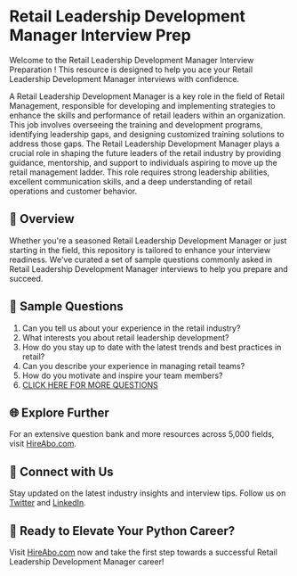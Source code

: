 # Retail Leadership Development Manager Interview Prep

Welcome to the Retail Leadership Development Manager Interview Preparation ! This resource is designed to help you ace your Retail Leadership Development Manager interviews with confidence.

A Retail Leadership Development Manager is a key role in the field of Retail Management, responsible for developing and implementing strategies to enhance the skills and performance of retail leaders within an organization. This job involves overseeing the training and development programs, identifying leadership gaps, and designing customized training solutions to address those gaps. The Retail Leadership Development Manager plays a crucial role in shaping the future leaders of the retail industry by providing guidance, mentorship, and support to individuals aspiring to move up the retail management ladder. This role requires strong leadership abilities, excellent communication skills, and a deep understanding of retail operations and customer behavior.

## 🚀 Overview

Whether you're a seasoned Retail Leadership Development Manager or just starting in the field, this repository is tailored to enhance your interview readiness. We've curated a set of sample questions commonly asked in Retail Leadership Development Manager interviews to help you prepare and succeed.

## 📝 Sample Questions

1. Can you tell us about your experience in the retail industry?
2. What interests you about retail leadership development?
3. How do you stay up to date with the latest trends and best practices in retail?
4. Can you describe your experience in managing retail teams?
5. How do you motivate and inspire your team members?
6. [CLICK HERE FOR MORE QUESTIONS](https://hireabo.com/job/22_0_34/Retail%20Leadership%20Development%20Manager)

## 🌐 Explore Further

For an extensive question bank and more resources across 5,000 fields, visit [HireAbo.com](https://www.hireabo.com).

## 📱 Connect with Us

Stay updated on the latest industry insights and interview tips. Follow us on [Twitter](https://twitter.com/hireabo) and [LinkedIn](https://www.linkedin.com/in/hire-abo-3609972a8/).

## 🚀 Ready to Elevate Your Python Career?

Visit [HireAbo.com](https://www.hireabo.com) now and take the first step towards a successful Retail Leadership Development Manager career!